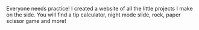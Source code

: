 Everyone needs practice! I created a website of all the little projects I make on the side. You will find a tip calculator, night mode slide, rock, paper scissor game and more!

